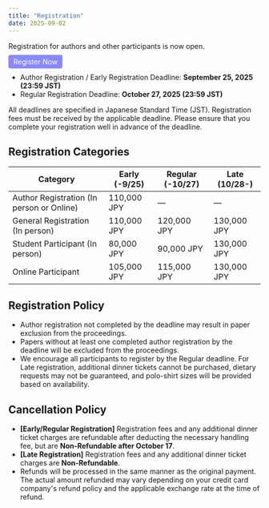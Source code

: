 ```yaml
---
title: "Registration"
date: 2025-09-02
---
```




Registration for authors and other participants is now open.

<p>
  <a href="https://gakkai-web.net/p/knt/cans2025/new2.php"
     style="background:#88f; color:#fff; padding:5px 10px; border-radius:4px; cursor:pointer; text-decoration:none;">
    Register Now
  </a>
</p>

- Author Registration / Early Registration Deadline: **September 25, 2025 (23:59 JST)**
- Regular Registration Deadline: **October 27, 2025 (23:59 JST)**

All deadlines are specified in Japanese Standard Time (JST). Registration fees must be received by the applicable deadline. Please ensure that you complete your registration well in advance of the deadline.

## Registration Categories

<table>
<thead>
<tr>
<th>Category</th>
<th>Early (-9/25)</th>
<th>Regular (-10/27)</th>
<th>Late (10/28-)</th>
</tr>
</thead>
<tbody>
<tr>
<td>Author Registration (In person or Online)</td>
<td>110,000 JPY</td>
<td>&mdash;</td>
<td>&mdash;</td>
</tr>
<tr>
<td>General Registration (In person)</td>
<td>110,000 JPY</td>
<td>120,000 JPY</td>
<td>130,000 JPY</td>
</tr>
<tr>
<td>Student Participant (In person)</td>
<td>80,000 JPY</td>
<td>90,000 JPY</td>
<td>130,000 JPY</td>
</tr>
<tr>
<td>Online Participant</td>
<td>105,000 JPY</td>
<td>115,000 JPY</td>
<td>130,000 JPY</td>
</tr>
</tbody>
</table>

## Registration Policy

- Author registration not completed by the deadline may result in paper exclusion from the proceedings.
- Papers without at least one completed author registration by the deadline will be excluded from the proceedings.
- We encourage all participants to register by the Regular deadline. For Late registration, additional dinner tickets cannot be purchased, dietary requests may not be guaranteed, and polo-shirt sizes will be provided based on availability.

## Cancellation Policy

- **[Early/Regular Registration]** Registration fees and any additional dinner ticket charges are refundable after deducting the necessary handling fee, but are **Non-Refundable after October 17**.
- **[Late Registration]** Registration fees and any additional dinner ticket charges are **Non-Refundable**.
- Refunds will be processed in the same manner as the original payment. The actual amount refunded may vary depending on your credit card company's refund policy and the applicable exchange rate at the time of refund.

